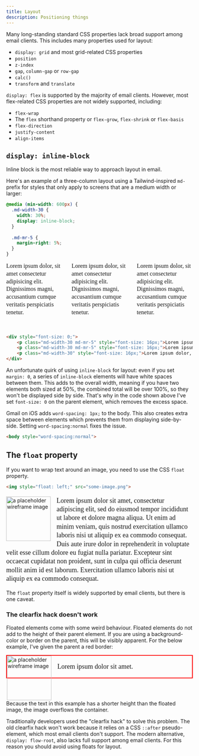 ```yaml
---
title: Layout
description: Positioning things
---
```


Many long-standing standard CSS properties lack broad support among email clients. This includes many properties used for layout:
- `display: grid` and most grid-related CSS properties
- `position`
- `z-index`
- `gap`, `column-gap` or `row-gap`
- `calc()`
- `transform` and `translate`

`display: flex` is supported by the majority of email clients. However, most flex-related CSS properties are not widely supported, including:
- `flex-wrap`
- The `flex` shorthand property or `flex-grow`, `flex-shrink` or `flex-basis`
- `flex-direction`
- `justify-content`
- `align-items`

## `display: inline-block`
Inline block is the most reliable way to approach layout in email. 

Here's an example of a three-column layout using a Tailwind-inspired `md-` prefix for styles that only apply to screens that are a medium width or larger:

```css
@media (min-width: 600px) {
  .md-width-30 {
    width: 30%;
    display: inline-block;
  }
  
  .md-mr-5 {
    margin-right: 5%;
  }
}
```

<div style="font-size: 0; line-height: 1.3; font-family: redacted; margin-bottom: 32px;">
    <p style="margin-top: 0; display: inline-block; width: 30%; font-size: 16px; margin-right: 5%">Lorem ipsum dolor, sit amet consectetur adipisicing elit. Dignissimos magni, accusantium cumque veritatis perspiciatis tenetur.</p>
    <p style="margin-top: 0; display: inline-block; width: 30%; font-size: 16px; margin-right: 5%">Lorem ipsum dolor, sit amet consectetur adipisicing elit. Dignissimos magni, accusantium cumque veritatis perspiciatis tenetur.</p>
    <p style="margin-top: 0; display: inline-block; width: 30%; font-size: 16px;">Lorem ipsum dolor, sit amet consectetur adipisicing elit. Dignissimos magni, accusantium cumque veritatis perspiciatis tenetur.</p>
</div>

```html
<div style="font-size: 0;">
    <p class="md-width-30 md-mr-5" style="font-size: 16px;">Lorem ipsum dolor, sit amet consectetur adipisicing elit. Dignissimos magni, accusantium cumque veritatis perspiciatis tenetur.</p>
    <p class="md-width-30 md-mr-5" style="font-size: 16px;">Lorem ipsum dolor, sit amet consectetur adipisicing elit. Dignissimos magni, accusantium cumque veritatis perspiciatis tenetur.</p>
    <p class="md-width-30" style="font-size: 16px;">Lorem ipsum dolor, sit amet consectetur adipisicing elit. Dignissimos magni, accusantium cumque veritatis perspiciatis tenetur.</p>
</div>
```

An unfortunate quirk of using `inline-block` for layout: even if you set `margin: 0`, a series of `inline-block` elements will have white spaces between them. This adds to the overall width, meaning if you have two elements both sized at 50%, the combined total will be over 100%, so they won't be displayed side by side. That's why in the code shown above I've set `font-size: 0` on the parent element, which removes the excess space.  

Gmail on iOS adds `word-spacing: 1px;` to the body. This also creates extra space between elements which prevents them from displaying side-by-side. Setting `word-spacing:normal` fixes the issue.

```html
<body style="word-spacing:normal">
```

## The `float` property

If you want to wrap text around an image, you need to use the CSS `float` property.

```html
<img style="float: left;" src="some-image.png">
```

<div style="max-width: 600px;">
<img style="width: 120px; height: 120px; float: left; margin-right: 16px;" src="../../src/assets/wireframe-image.png" alt="a placeholder wireframe image">
<p class="scribble" style="line-height: 1.3; font-family: redacted; font-size: 18px;">Lorem ipsum dolor sit amet, consectetur adipiscing elit, sed do eiusmod tempor incididunt ut labore et dolore magna aliqua. Ut enim ad minim veniam, quis nostrud exercitation ullamco laboris nisi ut aliquip ex ea commodo consequat. Duis aute irure dolor in reprehenderit in voluptate velit esse cillum dolore eu fugiat nulla pariatur. Excepteur sint occaecat cupidatat non proident, sunt in culpa qui officia deserunt mollit anim id est laborum. Exercitation ullamco laboris nisi ut aliquip ex ea commodo consequat.</p>
</div>

The `float` property itself is widely supported by email clients, but there is one caveat. 

### The clearfix hack doesn't work
Floated elements come with some weird behaviour. Floated elements do not add to the height of their parent element. If you are using a background-color or border on the parent, this will be visibly apparent. For the below example, I've given the parent a red border:

<div style="display: flow-root;">
<div style="max-width: 600px; border: solid 2px red;">
<img style="width: 120px; height: 120px; float: left; margin-right: 16px;" src="../../src/assets/wireframe-image.png" alt="a placeholder wireframe image">
<p class="scribble" style="line-height: 1.3; font-family: redacted; font-size: 18px;">Lorem ipsum dolor sit amet.</p>
</div>
</div>

<div display="flow-root"></div>
Because the text in this example has a shorter height than the floated image, the image overflows the container.

Traditionally developers used the "clearfix hack" to solve this problem. The old clearfix hack won't work because it relies on a CSS `::after` pseudo-element, which most email clients don't support. The modern alternative, `display: flow-root`, also lacks full support among email clients. For this reason you should avoid using floats for layout.

